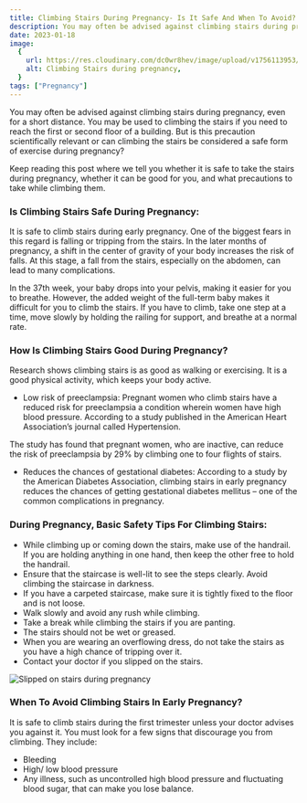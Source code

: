 ```yaml
---
title: Climbing Stairs During Pregnancy- Is It Safe And When To Avoid?
description: You may often be advised against climbing stairs during pregnancy, even for a short distance.You may be used to climbing the stairs if you need to reach the first or second floor of a building.&nbsp;But is this precaution ...
date: 2023-01-18
image:
  {
    url: https://res.cloudinary.com/dc0wr8hev/image/upload/v1756113953/Climbing_Stairs_During_Pregnancy-_Is_It_Safe_And_When_To_Avoid_gyit7f.jpg,
    alt: Climbing Stairs during pregnancy,
  }
tags: ["Pregnancy"]
---
```


You may often be advised against climbing stairs during pregnancy, even for a short distance.
You may be used to climbing the stairs if you need to reach the first or second floor of a building.
But is this precaution scientifically relevant or can climbing the stairs be considered a safe form of exercise during pregnancy?

Keep reading this post where we tell you whether it is safe to take the stairs during pregnancy, whether it can be good for you, and what precautions to take while climbing them.

### Is Climbing Stairs Safe During Pregnancy:

It is safe to climb stairs during early pregnancy. One of the biggest fears in this regard is falling or tripping from the stairs. In the later months of pregnancy, a shift in the center of gravity of your body increases the risk of falls. At this stage, a fall from the stairs, especially on the abdomen, can lead to many complications.

In the 37th week, your baby drops into your pelvis, making it easier for you to breathe. However, the added weight of the full-term baby makes it difficult for you to climb the stairs. If you have to climb, take one step at a time, move slowly by holding the railing for support, and breathe at a normal rate.

### How Is Climbing Stairs Good During Pregnancy?

Research shows climbing stairs is as good as walking or exercising.
It is a good physical activity, which keeps your body active.

- Low risk of preeclampsia:
  Pregnant women who climb stairs have a reduced risk for preeclampsia a condition wherein women have high blood pressure.
  According to a study published in the American Heart Association’s journal called Hypertension.

The study has found that pregnant women, who are inactive, can reduce the risk of preeclampsia by 29% by climbing one to four flights of stairs.

- Reduces the chances of gestational diabetes: According to a study by the American Diabetes Association, climbing stairs in early pregnancy reduces the chances of getting gestational diabetes mellitus – one of the common complications in pregnancy.

### During Pregnancy, Basic Safety Tips For Climbing Stairs:

- While climbing up or coming down the stairs, make use of the handrail. If you are holding anything in one hand, then keep the other free to hold the handrail.
- Ensure that the staircase is well-lit to see the steps clearly. Avoid climbing the staircase in darkness.
- If you have a carpeted staircase, make sure it is tightly fixed to the floor and is not loose.
- Walk slowly and avoid any rush while climbing.
- Take a break while climbing the stairs if you are panting.
- The stairs should not be wet or greased.
- When you are wearing an overflowing dress, do not take the stairs as you have a high chance of tripping over it.
- Contact your doctor if you slipped on the stairs.

![Slipped on stairs during pregnancy](https://img1.wsimg.com/isteam/ip/7d906beb-bc9b-4377-9b06-b22a3566899c/images.jpeg-18.jpg/:/rs=w:1280)

### When To Avoid Climbing Stairs In Early Pregnancy?

It is safe to climb stairs during the first trimester unless your doctor advises you against it. You must look for a few signs that discourage you from climbing. They include:

- Bleeding
- High/ low blood pressure
- Any illness, such as uncontrolled high blood pressure and fluctuating blood sugar, that can make you lose balance.
